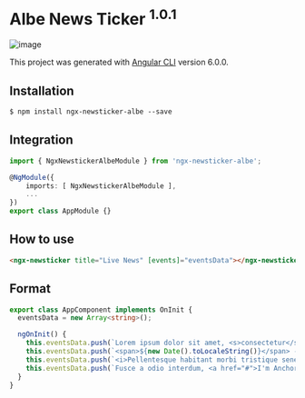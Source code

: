# Albe News Ticker <sup>1.0.1</sup>

![image](https://user-images.githubusercontent.com/24717256/39906857-a16f2c46-54bb-11e8-88b6-4c35f4d27805.png)

This project was generated with [Angular CLI](https://github.com/angular/angular-cli) version 6.0.0.

## Installation
```html
$ npm install ngx-newsticker-albe --save
```

## Integration
```typescript
import { NgxNewstickerAlbeModule } from 'ngx-newsticker-albe';

@NgModule({
    imports: [ NgxNewstickerAlbeModule ],
    ...
})
export class AppModule {}
```

## How to use
```html
<ngx-newsticker title="Live News" [events]="eventsData"></ngx-newsticker>
```

## Format
```typescript
export class AppComponent implements OnInit {
  eventsData = new Array<string>();

  ngOnInit() {
    this.eventsData.push(`Lorem ipsum dolor sit amet, <s>consectetur</s> adipiscing elit. Phasellus sit amet nibh dolor.`);
    this.eventsData.push(`<span>${new Date().toLocaleString()}</span> - Sed et ligula non risus ullamcorper rhoncus quis vel ante.`);
    this.eventsData.push(`<i>Pellentesque habitant morbi tristique senectus et netus et malesuada fames ac turpis egestas.<i>`);
    this.eventsData.push(`Fusce a odio interdum, <a href="#">I'm Anchor</a> rutrum lorem quis, gravida tellus.`);
  }
}
```
